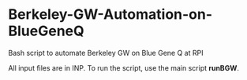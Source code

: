 # Berkeley-GW-Automation-on-BlueGeneQ
Bash script to automate Berkeley GW on Blue Gene Q at RPI


All input files are in INP. To run the script, use the main script **runBGW**.
